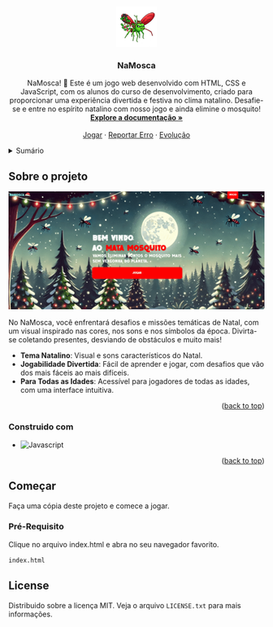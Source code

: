 
<!-- PROJECT LOGO -->
<br />
<div align="center">
  <a href="https://github.com/othneildrew/Best-README-Template">
    <img src="imagens/mosquito.png" alt="Logo" width="80" height="80">
  </a>

  <h3 align="center">NaMosca</h3>

  <p align="center">
    NaMosca! 🎯 Este é um jogo web desenvolvido com HTML, CSS e JavaScript, com os alunos do curso de desenvolvimento, criado para proporcionar uma experiência divertida e festiva no clima natalino. Desafie-se e entre no espírito natalino com nosso jogo e ainda elimine o mosquito!
    <br />
    <a href="https://github.com/leonardo-ggomes/mata-mosquito"><strong>Explore a documentação »</strong></a>
    <br />
    <br />
    <a href="https://leonardo-ggomes.github.io/mata-mosquito/">Jogar</a>
    ·
    <a href="https://github.com/leonardo-ggomes/mata-mosquito/issues/new?labels=bug&template=bug-report---.md">Reportar Erro</a>
    ·
    <a href="https://github.com/leonardo-ggomes/mata-mosquito/issues/new?labels=enhancement&template=feature-request---.md">Evolução</a>
  </p>
</div>



<!-- TABLE OF CONTENTS -->
<details>
  <summary>Sumário</summary>
  <ol>
    <li>
      <a href="#about-the-project">Sobre o projeto </a>
      <ul>
        <li><a href="#built-with">Construido com</a></li>
      </ul>
    </li>
  </ol>
</details>



<!-- ABOUT THE PROJECT -->
## Sobre o projeto

[![Product Name Screen Shot][product-screenshot]](https://leonardo-ggomes.github.io/mata-mosquito/)

  No NaMosca, você enfrentará desafios e missões temáticas de Natal, com um visual inspirado nas cores, nos sons e nos símbolos da época. Divirta-se coletando presentes, desviando de obstáculos e muito mais!


  - **Tema Natalino**: Visual e sons característicos do Natal.
  - **Jogabilidade Divertida**: Fácil de aprender e jogar, com desafios que vão dos mais fáceis ao mais difíceis.
  - **Para Todas as Idades**: Acessível para jogadores de todas as idades, com uma interface intuitiva.

<p align="right">(<a href="#readme-top">back to top</a>)</p>



### Construido com
* ![Javascript][Javascript]

<p align="right">(<a href="#readme-top">back to top</a>)</p>



<!-- GETTING STARTED -->
## Começar

Faça uma cópia deste projeto e comece a jogar.

### Pré-Requisito

Clique no arquivo index.html e abra no seu navegador favorito.


```sh
index.html
```


<!-- LICENSE -->
## License

Distribuido sobre a licença MIT. Veja o arquivo `LICENSE.txt` para mais informações.


[Javascript]: https://img.shields.io/badge/logo-javascript-blue?logo=javascript
[product-screenshot]: imagens/screenshot.gif
